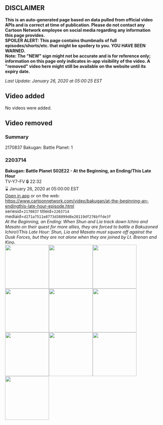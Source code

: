 ## DISCLAIMER
**This is an auto-generated page based on data pulled from official video APIs and is correct at time of publication. Please do not contact any Cartoon Network employee on social media regarding any information this page provides.**  
**SPOILER ALERT: This page contains thumbnails of full episodes/shorts/etc. that might be spoilery to you. YOU HAVE BEEN WARNED.**  
**Note: The "NEW" sign might not be accurate and is for reference only; information on this page only indicates in-app visibility of the video. A "removed" video here might still be available on the website until its expiry date.**  

_Last Update: January 26, 2020 at 05:00:25 EST_
## Video added
No videos were added.  
## Video removed
### Summary
2170837 Bakugan: Battle Planet: 1  
### 2203714
**Bakugan: Battle Planet S02E22 - At the Beginning, an Ending/This Late Hour**  
TV-Y7-FV 🔒 22:32  
⌛ January 26, 2020 at 05:00:00 EST  
[Open in app](https://tinyurl.com/s4frsa6) or on the web: https://www.cartoonnetwork.com/video/bakugan/at-the-beginning-an-endingthis-late-hour-episode.html  
seriesid=`2170837` titleid=`2203714` mediaid=`d271a7511e8773d38899d8e28119df276bffde3f`  
_At the Beginning, an Ending: When Shun and Lia track down Ichiro and Masato on their quest for more allies, they are forced to battle a Bakuzoned Ichiro!/This Late Hour: Shun, Lia and Masato must square off against the Dusk Forces, but they are not alone when they are joined by Lt. Brenan and Kino._  
<a href="https://s3.amazonaws.com/cartoonorchestrator/2203714_001_1280x720.jpg"><img src="https://s3.amazonaws.com/cartoonorchestrator/2203714_001_640x360.jpg" height="144px" /></a><a href="https://s3.amazonaws.com/cartoonorchestrator/2203714_002_1280x720.jpg"><img src="https://s3.amazonaws.com/cartoonorchestrator/2203714_002_640x360.jpg" height="144px" /></a><a href="https://s3.amazonaws.com/cartoonorchestrator/2203714_003_1280x720.jpg"><img src="https://s3.amazonaws.com/cartoonorchestrator/2203714_003_640x360.jpg" height="144px" /></a><a href="https://s3.amazonaws.com/cartoonorchestrator/2203714_004_1280x720.jpg"><img src="https://s3.amazonaws.com/cartoonorchestrator/2203714_004_640x360.jpg" height="144px" /></a><a href="https://s3.amazonaws.com/cartoonorchestrator/2203714_005_1280x720.jpg"><img src="https://s3.amazonaws.com/cartoonorchestrator/2203714_005_640x360.jpg" height="144px" /></a><a href="https://s3.amazonaws.com/cartoonorchestrator/2203714_006_1280x720.jpg"><img src="https://s3.amazonaws.com/cartoonorchestrator/2203714_006_640x360.jpg" height="144px" /></a><a href="https://s3.amazonaws.com/cartoonorchestrator/2203714_007_1280x720.jpg"><img src="https://s3.amazonaws.com/cartoonorchestrator/2203714_007_640x360.jpg" height="144px" /></a><a href="https://s3.amazonaws.com/cartoonorchestrator/2203714_008_1280x720.jpg"><img src="https://s3.amazonaws.com/cartoonorchestrator/2203714_008_640x360.jpg" height="144px" /></a><a href="https://s3.amazonaws.com/cartoonorchestrator/2203714_009_1280x720.jpg"><img src="https://s3.amazonaws.com/cartoonorchestrator/2203714_009_640x360.jpg" height="144px" /></a><a href="https://s3.amazonaws.com/cartoonorchestrator/2203714_010_1280x720.jpg"><img src="https://s3.amazonaws.com/cartoonorchestrator/2203714_010_640x360.jpg" height="144px" /></a>
